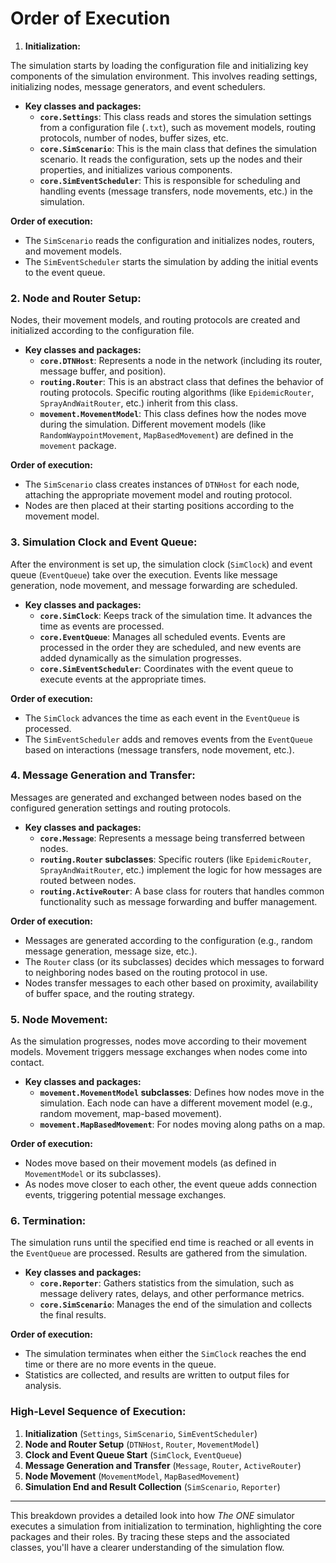 # Order of Execution

1. **Initialization:**

The simulation starts by loading the configuration file and initializing key components of the simulation environment. This involves reading settings, initializing nodes, message generators, and event schedulers.

- **Key classes and packages:**
    - **`core.Settings`**: This class reads and stores the simulation settings from a configuration file (`.txt`), such as movement models, routing protocols, number of nodes, buffer sizes, etc.
    - **`core.SimScenario`**: This is the main class that defines the simulation scenario. It reads the configuration, sets up the nodes and their properties, and initializes various components.
    - **`core.SimEventScheduler`**: This is responsible for scheduling and handling events (message transfers, node movements, etc.) in the simulation.

**Order of execution:**

- The `SimScenario` reads the configuration and initializes nodes, routers, and movement models.
- The `SimEventScheduler` starts the simulation by adding the initial events to the event queue.

### 2. **Node and Router Setup:**

Nodes, their movement models, and routing protocols are created and initialized according to the configuration file.

- **Key classes and packages:**
    - **`core.DTNHost`**: Represents a node in the network (including its router, message buffer, and position).
    - **`routing.Router`**: This is an abstract class that defines the behavior of routing protocols. Specific routing algorithms (like `EpidemicRouter`, `SprayAndWaitRouter`, etc.) inherit from this class.
    - **`movement.MovementModel`**: This class defines how the nodes move during the simulation. Different movement models (like `RandomWaypointMovement`, `MapBasedMovement`) are defined in the `movement` package.

**Order of execution:**

- The `SimScenario` class creates instances of `DTNHost` for each node, attaching the appropriate movement model and routing protocol.
- Nodes are then placed at their starting positions according to the movement model.

### 3. **Simulation Clock and Event Queue:**

After the environment is set up, the simulation clock (`SimClock`) and event queue (`EventQueue`) take over the execution. Events like message generation, node movement, and message forwarding are scheduled.

- **Key classes and packages:**
    - **`core.SimClock`**: Keeps track of the simulation time. It advances the time as events are processed.
    - **`core.EventQueue`**: Manages all scheduled events. Events are processed in the order they are scheduled, and new events are added dynamically as the simulation progresses.
    - **`core.SimEventScheduler`**: Coordinates with the event queue to execute events at the appropriate times.

**Order of execution:**

- The `SimClock` advances the time as each event in the `EventQueue` is processed.
- The `SimEventScheduler` adds and removes events from the `EventQueue` based on interactions (message transfers, node movement, etc.).

### 4. **Message Generation and Transfer:**

Messages are generated and exchanged between nodes based on the configured generation settings and routing protocols.

- **Key classes and packages:**
    - **`core.Message`**: Represents a message being transferred between nodes.
    - **`routing.Router` subclasses**: Specific routers (like `EpidemicRouter`, `SprayAndWaitRouter`, etc.) implement the logic for how messages are routed between nodes.
    - **`routing.ActiveRouter`**: A base class for routers that handles common functionality such as message forwarding and buffer management.

**Order of execution:**

- Messages are generated according to the configuration (e.g., random message generation, message size, etc.).
- The `Router` class (or its subclasses) decides which messages to forward to neighboring nodes based on the routing protocol in use.
- Nodes transfer messages to each other based on proximity, availability of buffer space, and the routing strategy.

### 5. **Node Movement:**

As the simulation progresses, nodes move according to their movement models. Movement triggers message exchanges when nodes come into contact.

- **Key classes and packages:**
    - **`movement.MovementModel` subclasses**: Defines how nodes move in the simulation. Each node can have a different movement model (e.g., random movement, map-based movement).
    - **`movement.MapBasedMovement`**: For nodes moving along paths on a map.

**Order of execution:**

- Nodes move based on their movement models (as defined in `MovementModel` or its subclasses).
- As nodes move closer to each other, the event queue adds connection events, triggering potential message exchanges.

### 6. **Termination:**

The simulation runs until the specified end time is reached or all events in the `EventQueue` are processed. Results are gathered from the simulation.

- **Key classes and packages:**
    - **`core.Reporter`**: Gathers statistics from the simulation, such as message delivery rates, delays, and other performance metrics.
    - **`core.SimScenario`**: Manages the end of the simulation and collects the final results.

**Order of execution:**

- The simulation terminates when either the `SimClock` reaches the end time or there are no more events in the queue.
- Statistics are collected, and results are written to output files for analysis.

### High-Level Sequence of Execution:

1. **Initialization** (`Settings`, `SimScenario`, `SimEventScheduler`)
2. **Node and Router Setup** (`DTNHost`, `Router`, `MovementModel`)
3. **Clock and Event Queue Start** (`SimClock`, `EventQueue`)
4. **Message Generation and Transfer** (`Message`, `Router`, `ActiveRouter`)
5. **Node Movement** (`MovementModel`, `MapBasedMovement`)
6. **Simulation End and Result Collection** (`SimScenario`, `Reporter`)

---

This breakdown provides a detailed look into how *The ONE* simulator executes a simulation from initialization to termination, highlighting the core packages and their roles. By tracing these steps and the associated classes, you'll have a clearer understanding of the simulation flow.